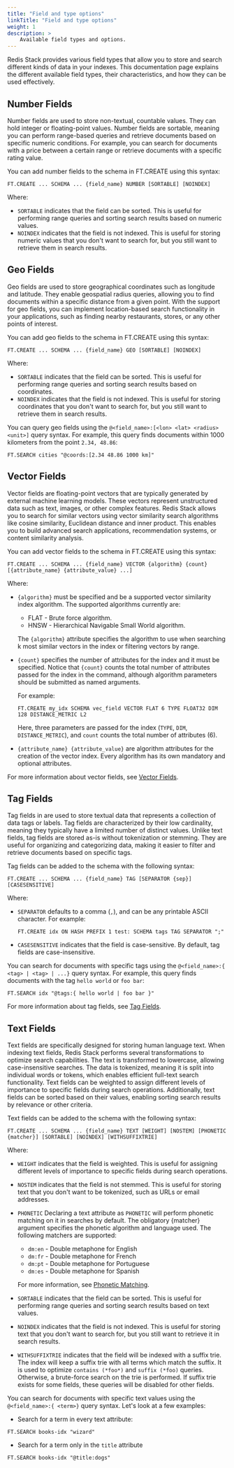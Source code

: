 ```yaml
---
title: "Field and type options"
linkTitle: "Field and type options"
weight: 1
description: >
    Available field types and options.
---
```



Redis Stack provides various field types that allow you to store and search different kinds of data in your indexes. This documentation page explains the different available field types, their characteristics, and how they can be used effectively.

## Number Fields

Number fields are used to store non-textual, countable values. They can hold integer or floating-point values. Number fields are sortable, meaning you can perform range-based queries and retrieve documents based on specific numeric conditions. For example, you can search for documents with a price between a certain range or retrieve documents with a specific rating value.

You can add number fields to the schema in FT.CREATE using this syntax:

```
FT.CREATE ... SCHEMA ... {field_name} NUMBER [SORTABLE] [NOINDEX]
```

Where:

- `SORTABLE` indicates that the field can be sorted. This is useful for performing range queries and sorting search results based on numeric values.
- `NOINDEX` indicates that the field is not indexed. This is useful for storing numeric values that you don't want to search for, but you still want to retrieve them in search results.


## Geo Fields

Geo fields are used to store geographical coordinates such as longitude and latitude. They enable geospatial radius queries, allowing you to find documents within a specific distance from a given point. With the support for geo fields, you can implement location-based search functionality in your applications, such as finding nearby restaurants, stores, or any other points of interest.

You can add geo fields to the schema in FT.CREATE using this syntax:

```
FT.CREATE ... SCHEMA ... {field_name} GEO [SORTABLE] [NOINDEX]
```

Where:
- `SORTABLE` indicates that the field can be sorted. This is useful for performing range queries and sorting search results based on coordinates.
- `NOINDEX` indicates that the field is not indexed. This is useful for storing coordinates that you don't want to search for, but you still want to retrieve them in search results.

You can query geo fields using the `@<field_name>:[<lon> <lat> <radius> <unit>]` query syntax. For example, this query finds documents within 1000 kilometers from the point `2.34, 48.86`:

```
FT.SEARCH cities "@coords:[2.34 48.86 1000 km]"
```

## Vector Fields

Vector fields are floating-point vectors that are typically generated by external machine learning models. These vectors represent unstructured data such as text, images, or other complex features. Redis Stack allows you to search for similar vectors using vector similarity search algorithms like cosine similarity, Euclidean distance and inner product. This enables you to build advanced search applications, recommendation systems, or content similarity analysis.

You can add vector fields to the schema in FT.CREATE using this syntax:

```
FT.CREATE ... SCHEMA ... {field_name} VECTOR {algorithm} {count} [{attribute_name} {attribute_value} ...]
```

Where:

* `{algorithm}` must be specified and be a supported vector similarity index algorithm. The supported algorithms currently are:

    - FLAT - Brute force algorithm.
    - HNSW - Hierarchical Navigable Small World algorithm.

    The `{algorithm}` attribute specifies the algorithm to use when searching k most similar vectors in the index or filtering vectors by range.

* `{count}` specifies the number of attributes for the index and it must be specified. 
Notice that `{count}` counts the total number of attributes passed for the index in the command, although algorithm parameters should be submitted as named arguments. 

    For example:

    ```
    FT.CREATE my_idx SCHEMA vec_field VECTOR FLAT 6 TYPE FLOAT32 DIM 128 DISTANCE_METRIC L2
    ```

    Here, three parameters are passed for the index (`TYPE`, `DIM`, `DISTANCE_METRIC`), and `count` counts the total number of attributes (6).

* `{attribute_name} {attribute_value}` are algorithm attributes for the creation of the vector index. Every algorithm has its own mandatory and optional attributes.

For more information about vector fields, see [Vector Fields](/docs/query-and-search/search/vectors/).

## Tag Fields

Tag fields in are used to store textual data that represents a collection of data tags or labels. Tag fields are characterized by their low cardinality, meaning they typically have a limited number of distinct values. Unlike text fields, tag fields are stored as-is without tokenization or stemming. They are useful for organizing and categorizing data, making it easier to filter and retrieve documents based on specific tags.

Tag fields can be added to the schema with the following syntax:

```
FT.CREATE ... SCHEMA ... {field_name} TAG [SEPARATOR {sep}] [CASESENSITIVE]
```

Where:

- `SEPARATOR` defaults to a comma (`,`), and can be any printable ASCII character. For example:

    ```
    FT.CREATE idx ON HASH PREFIX 1 test: SCHEMA tags TAG SEPARATOR ";"
    ```
- `CASESENSITIVE` indicates that the field is case-sensitive. By default, tag fields are case-insensitive.

You can search for documents with specific tags using the `@<field_name>:{ <tag> | <tag> | ...}` query syntax. For example, this query finds documents with the tag `hello world` or `foo bar`:

```
FT.SEARCH idx "@tags:{ hello world | foo bar }"
```

For more information about tag fields, see [Tag Fields](/docs/query-and-search/advanced-concepts/tags/).


## Text Fields

Text fields are specifically designed for storing human language text. When indexing text fields, Redis Stack performs several transformations to optimize search capabilities. The text is transformed to lowercase, allowing case-insensitive searches. The data is tokenized, meaning it is split into individual words or tokens, which enables efficient full-text search functionality. Text fields can be weighted to assign different levels of importance to specific fields during search operations. Additionally, text fields can be sorted based on their values, enabling sorting search results by relevance or other criteria.

Text fields can be added to the schema with the following syntax:

```
FT.CREATE ... SCHEMA ... {field_name} TEXT [WEIGHT] [NOSTEM] [PHONETIC {matcher}] [SORTABLE] [NOINDEX] [WITHSUFFIXTRIE]
```

Where:
- `WEIGHT` indicates that the field is weighted. This is useful for assigning different levels of importance to specific fields during search operations.
- `NOSTEM` indicates that the field is not stemmed. This is useful for storing text that you don't want to be tokenized, such as URLs or email addresses.
- `PHONETIC` Declaring a text attribute as `PHONETIC` will perform phonetic matching on it in searches by default. The obligatory {matcher} argument specifies the phonetic algorithm and language used. The following matchers are supported:

   - `dm:en` - Double metaphone for English
   - `dm:fr` - Double metaphone for French
   - `dm:pt` - Double metaphone for Portuguese
   - `dm:es` - Double metaphone for Spanish

    For more information, see [Phonetic Matching](/docs/query-and-search/advanced-concepts/phonetic_matching/).
- `SORTABLE` indicates that the field can be sorted. This is useful for performing range queries and sorting search results based on text values.
- `NOINDEX` indicates that the field is not indexed. This is useful for storing text that you don't want to search for, but you still want to retrieve it in search results.
- `WITHSUFFIXTRIE` indicates that the field will be indexed with a suffix trie. The index will keep a suffix trie with all terms which match the suffix. It is used to optimize `contains (*foo*)` and `suffix (*foo)` queries. Otherwise, a brute-force search on the trie is performed. If suffix trie exists for some fields, these queries will be disabled for other fields.

You can search for documents with specific text values using the `@<field_name>:{ <term>}` query syntax. Let's look at a few examples:


- Search for a term in every text attribute:
```
FT.SEARCH books-idx "wizard"
```

- Search for a term only in the `title` attribute
```
FT.SEARCH books-idx "@title:dogs"
```